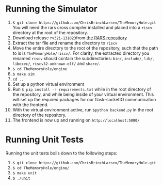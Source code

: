 # Running the Simulator
1. `$ git clone https://github.com/ChrisBrinchLarsen/TheMemoryHole.git`
You will need the rars cross compiler installed and placed into a `riscv` directory at the root of the repository. 
2. Download release `rv32i-131023`from [the RARS repository](https://github.com/stnolting/riscv-gcc-prebuilt?tab=readme-ov-file)
3. Extract the tar file and rename the directory to `riscv`
4. Move the entire directory to the root of the repository, such that the path to is is `TheMemoryHole/riscv/`. For clarity, the extracted directory you renamed `riscv` should contain the subdirectories: `bin/`, `include/`, `lib/`, `libexec/`, `riscv32-unknown-elf/` and `share/`.
5. `$ cd TheMemoryHole/engine`
6. `$ make sim`
7. `cd ..`
8. Set up a python virtual environment
9. Run `$ pip install -r requirements.txt` while in the root directory of the repository, and while being inside of your virtual environment. This will set up the required packages for our flask-socketIO communication with the frontend.
10. With the virtual environment active, run `$python backend.py` in the root directory of the repository.
11. The frontend is now up and running on `http://localhost:5000/`

# Running Unit Tests
Running the unit tests boils down to the following steps:
1. `$ git clone https://github.com/ChrisBrinchLarsen/TheMemoryHole.git`
2. `$ cd TheMemoryHole/engine/`
3. `$ make unit`
4. `$ ./unit`